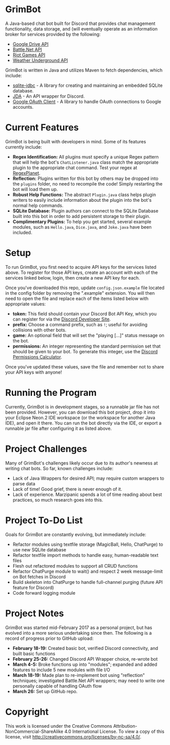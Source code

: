 # GrimBot
A Java-based chat bot built for Discord that provides chat management functionality, data storage, and (will eventually operate as an information broker for services provided by the following:
* [Google Drive API](https://developers.google.com/drive/)
* [Battle.Net API](https://dev.battle.net/)
* [Riot Games API](https://developer.riotgames.com/)
* [Weather Underground API](https://www.wunderground.com/weather/api/)

GrimBot is written in Java and utilizes Maven to fetch dependencies, which include:
* [sqlite-jdbc](https://mvnrepository.com/artifact/org.xerial/sqlite-jdbc) - A library for creating and maintaining an embedded SQLite database.
* [JDA](https://github.com/DV8FromTheWorld/JDA) - An API wrapper for Discord.
* [Google OAuth Client](https://developers.google.com/api-client-library/java/google-oauth-java-client/) - A library to handle OAuth connections to Google accounts.

# Current Features
GrimBot is being built with developers in mind. Some of its features currently include:
* **Regex Identification:** All plugins must specify a unique Regex pattern that will help the bot's `ChatListener.java` class match the appropriate plugin to the appropriate chat command. Test your regex at [RegexPlanet](http://www.regexplanet.com/advanced/java/index.html).
* **Reflection:** Plugins written for this bot by others may be dropped into the `plugins` folder, no need to recompile the code! Simply restarting the bot will load them up.
* **Robust Help Functions:** The abstract `Plugin.java` class helps plugin writers to easily include information about the plugin into the bot's normal help commands.
* **SQLite Database:** Plugin authors can connect to the SQLite Database built into this bot in order to add persistent storage to their plugin.
* **Complimentary Plugins:** To help you get started, several example modules, such as `Hello.java`, `Dice.java`, and `Joke.java` have been included.

# Setup
To run GrimBot, you first need to acquire API keys for the services listed above. To register for those API keys, create an account with each of the services linked below, login, then create a new API key for each.

Once you've downloaded this repo, update `config.json.example` file located in the config folder by removing the ".example" extension. You will then need to open the file and replace each of the items listed below with appropriate values:
* **token:** This field should contain your Discord Bot API Key, which you can register for via the [Discord Developer Site](https://discordapp.com/login?redirect_to=/developers/applications/me).
* **prefix:**  Choose a command prefix, such as `!`; useful for avoiding collisions with other bots.
* **game:** An optional field that will set the "playing [...]" status message on the bot.
* **permissions:** An integer representing the standard permission set that should be given to your bot. To generate this integer, use the [Discord Permissions Calculator](https://discordapi.com/permissions.html).

Once you've updated these values, save the file and remember not to share your API keys with anyone!

# Running the Program
Currently, GrimBot is in development stages, so a runnable jar file has not been provided. However, you can download this bot project, drop it into your Eclipse Neon.2 IDE workspace (or the workspace for another Java IDE), and open it there. You can run the bot directly via the IDE, or export a runnable jar file after configuring it as listed above.

# Project Challenges
Many of GrimBot's challenges likely occur due to its author's newness at writing chat bots. So far, known challenges include:
* Lack of Java Wrappers for desired API; may require custom wrappers to parse data
* Lack of time! Good grief, there is never enough of it.
* Lack of experience. Marzipanic spends a lot of time reading about best practices, so much research goes into this.

# Project To-Do List
Goals for GrimBot are constantly evolving, but immediately include:
* Refactor modules using textfile storage (MagicBall, Hello, ChatPurge) to use new SQLite database
* Refactor textfile import methods to handle easy, human-readable text files
* Flesh out refactored modules to support all CRUD functions
* Refactor ChatPurge module to wait() and respect 2 week message-limit on Bot fetches in Discord
* Build skeleton into ChatPurge to handle full-channel purging (future API feature for Discord)
* Code forward logging module

# Project Notes
GrimBot was started mid-February 2017 as a personal project, but has evolved into a more serious undertaking since then. The following is a record of progress prior to GitHub upload:
* **February 18-19:** Created basic bot, verified Discord connectivity, and built basic functions
* **February 25-26:** Changed Discord API Wrapper choice, re-wrote bot
* **March 4-5:** Broke functions up into "modules"; expanded and added features to include 5 new modules with file I/O
* **March 18-19:** Made plan to re-implement bot using "reflection" techniques; investigated Battle.Net API wrappers; may need to write one personally capable of handling OAuth flow
* **March 26:** Set up GitHub repo.

# Copyright
This work is licensed under the Creative Commons Attribution-NonCommercial-ShareAlike 4.0 International License. To view a copy of this license, visit http://creativecommons.org/licenses/by-nc-sa/4.0/.

